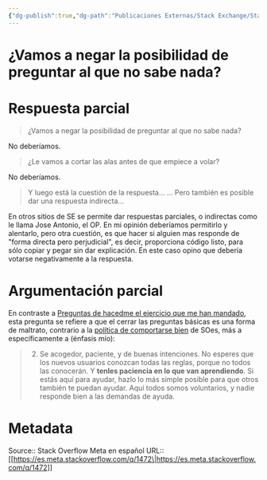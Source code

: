 ```yaml
---
{"dg-publish":true,"dg-path":"Publicaciones Externas/Stack Exchange/Stack Overflow en español/Stack Overflow en español Meta/es.meta.stackoverflow.com-1472.md","permalink":"/publicaciones-externas/stack-exchange/stack-overflow-en-espanol/stack-overflow-en-espanol-meta/es-meta-stackoverflow-com-1472/","title":"¿Vamos a negar la posibilidad de preguntar al que no sabe nada?","hide":true,"noteIcon":"\"0\"","created":"2024-04-03T12:49:10.680-06:00","updated":"2024-04-05T16:43:59.482-06:00"}
---
```


# ¿Vamos a negar la posibilidad de preguntar al que no sabe nada?

# Respuesta parcial
> ¿Vamos a negar la posibilidad de preguntar al que no sabe nada?

No deberíamos.

> ¿Le vamos a cortar las alas antes de que empiece a volar?

No deberíamos.

> Y luego está la cuestión de la respuesta... ... Pero también es posible dar una respuesta indirecta...

En otros sitios de SE se permite dar respuestas parciales, o indirectas como le llama Jose Antonio, el OP. En mi opinión deberíamos permitirlo y alentarlo, pero otra cuestión, es que hacer si alguien mas responde de "forma directa pero perjudicial", es decir, proporciona código listo, para sólo copiar y pegar sin dar explicación. En este caso opino que debería votarse negativamente a la respuesta. 

# Argumentación parcial

En contraste a [Preguntas de hacedme el ejercicio que me han mandado]( https://es.meta.stackoverflow.com/questions/588/preguntas-de-hacedme-el-ejercicio-que-me-han-mandado/), esta pregunta se refiere a que el cerrar las preguntas básicas es una forma de maltrato, contrario a la [política de comportarse bien][1] de SOes, más a específicamente a (énfasis mío):

> 2. Se acogedor, paciente, y de buenas intenciones. No esperes que los nuevos usuarios conozcan todas las reglas, porque no todos las conocerán. Y **tenles paciencia en lo que van aprendiendo**. Si estás aquí para ayudar, hazlo lo más simple posible para que otros también te puedan ayudar. Aquí todos somos voluntarios, y nadie responde bien a las demandas de ayuda.


  [1]: https://es.stackoverflow.com/help/be-nice

# Metadata
Source:: Stack Overflow Meta en español
URL:: [[https://es.meta.stackoverflow.com/q/1472\|https://es.meta.stackoverflow.com/q/1472]]

